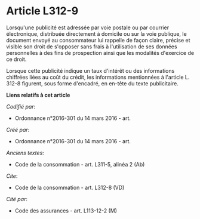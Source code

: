 # Article L312-9

Lorsqu'une publicité est adressée par voie postale ou par courrier électronique, distribuée directement à domicile ou sur la
voie publique, le document envoyé au consommateur lui rappelle de façon claire, précise et visible son droit de s'opposer
sans frais à l'utilisation de ses données personnelles à des fins de prospection ainsi que les modalités d'exercice de ce
droit. 

Lorsque cette publicité indique un taux d'intérêt ou des informations chiffrées liées au coût du crédit, les informations
mentionnées à l'article L. 312-8 figurent, sous forme d'encadré, en en-tête du texte publicitaire.

**Liens relatifs à cet article**

_Codifié par_:

  - Ordonnance n°2016-301 du 14 mars 2016 - art.

_Créé par_:

  - Ordonnance n°2016-301 du 14 mars 2016 - art.

_Anciens textes_:

  - Code de la consommation - art. L311-5, alinéa 2 (Ab)

_Cite_:

  - Code de la consommation - art. L312-8 (VD)

_Cité par_:

  - Code des assurances - art. L113-12-2 (M)
